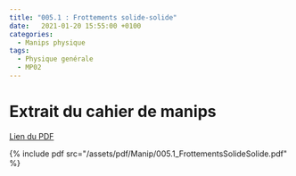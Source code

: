 ```yaml
---
title: "005.1 : Frottements solide-solide"
date:   2021-01-20 15:55:00 +0100
categories:
  - Manips physique
tags:
  - Physique genérale
  - MP02
---
```


# Extrait du cahier de manips

[Lien du PDF](/assets/pdf/Manip/005.1_FrottementsSolideSolide.pdf)

{% include pdf src="/assets/pdf/Manip/005.1_FrottementsSolideSolide.pdf" %}
